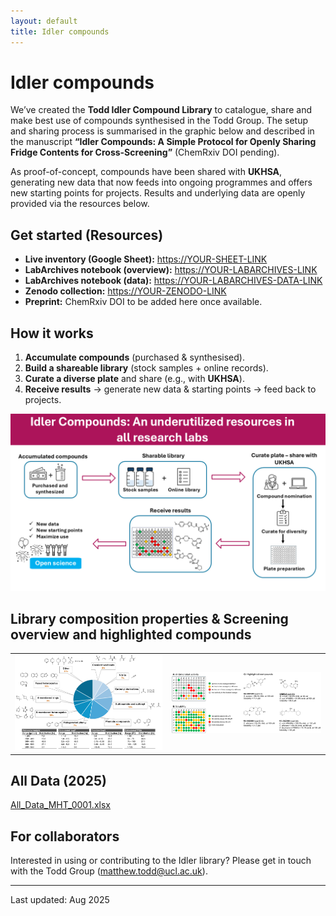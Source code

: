 ```yaml
---
layout: default
title: Idler compounds
---
```






# Idler compounds
We’ve created the **Todd Idler Compound Library** to catalogue, share and make best use of compounds synthesised in the Todd Group. The setup and sharing process is summarised in the graphic below and described in the manuscript **“Idler Compounds: A Simple Protocol for Openly Sharing Fridge Contents for Cross-Screening”** (ChemRxiv DOI pending).

As proof-of-concept, compounds have been shared with **UKHSA**, generating new data that now feeds into ongoing programmes and offers new starting points for projects. Results and underlying data are openly provided via the resources below.

## Get started (Resources)
- **Live inventory (Google Sheet):** <https://YOUR-SHEET-LINK>
- **LabArchives notebook (overview):** <https://YOUR-LABARCHIVES-LINK>
- **LabArchives notebook (data):** <https://YOUR-LABARCHIVES-DATA-LINK>
- **Zenodo collection:** <https://YOUR-ZENODO-LINK>
- **Preprint:** ChemRxiv DOI to be added here once available.

## How it works
1. **Accumulate compounds** (purchased & synthesised).
2. **Build a shareable library** (stock samples + online records).
3. **Curate a diverse plate** and share (e.g., with **UKHSA**).
4. **Receive results** → generate new data & starting points → feed back to projects.

![Idler Compounds overview](./pics/research/idleronlinegraphic.png)

## Library composition properties & Screening overview and highlighted compounds

<table>
<tr>
<td><img src="./pics/research/Idlercompounds.png" alt="Idler library composition"></td>
<td><img src="./pics/research/Idlercompounds2.png" alt="Screening summary"></td>
</tr>
</table>



## All Data (2025)

[All_Data_MHT_0001.xlsx](https://github.com/user-attachments/files/21771479/All_Data_MHT_0001.xlsx)


## For collaborators
Interested in using or contributing to the Idler library? Please get in touch with the Todd Group (matthew.todd@ucl.ac.uk).

---
Last updated: Aug 2025








